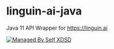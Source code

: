 # linguin-ai-java
Java 11 API Wrapper for https://linguin.ai

 [![Managed By Self XDSD](https://self-xdsd.com/b/mbself.svg)](https://self-xdsd.com/p/imagineobjects/lunguin-ai-java?provider=github) 
 
